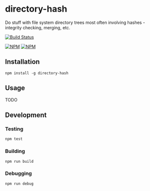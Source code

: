 # directory-hash

Do stuff with file system directory trees most often involving hashes - integrity checking, merging, etc.

[![Build Status](https://travis-ci.org/jakutis/directory-hash-js.svg?branch=master)](https://travis-ci.org/jakutis/directory-hash-js)

[![NPM](https://nodei.co/npm/directory-hash.png?downloads=true&downloadRank=true&stars=true)](https://www.npmjs.com/package/directory-hash)
[![NPM](https://nodei.co/npm-dl/directory-hash.png?months=3&height=3)](https://www.npmjs.com/package/directory-hash)

## Installation

    npm install -g directory-hash

## Usage

TODO

## Development 

### Testing

    npm test

### Building

    npm run build

### Debugging

    npm run debug
